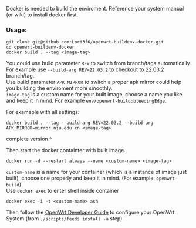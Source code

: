 Docker is needed to build the enviroment.
Reference your system manual (or wiki) to install docker first.

### Usage:
```
git clone git@github.com:Lori3f6/openwrt-buildenv-docker.git
cd openwrt-buildenv-docker
docker build . --tag <image-tag>
```
You could use build parameter `REV` to switch from branch/tags automatically
For example use `--build-arg REV=22.03.2` to checkout to 22.03.2 branch/tag.  
Use build parameter `APK_MIRROR` to switch a proper apk mirror could help you building the enviroment more smoothly.    
`image-tag` is a custom name for your built image, choose a name you like and keep it in mind. For example `env/openwrt-build:bleedingEdge`.  

For examaple with all settings:
```
docker build . --tag --build-arg REV=22.03.2 --build-arg APK_MIRROR=mirror.nju.edu.cn <image-tag>
```
complete version ^

Then start the docker containter with built image.
```
docker run -d --restart always --name <custom-name> <image-tag>
```
`custom-name` is a name for your container (which is a instance of image just built), choose one properly and keep it in mind. (For example: `openwrt-build`)  
Use `docker exec` to enter shell inside container
```
docker exec -i -t <custom-name> ash
```
Then follow the [OpenWrt Developer Guide](https://openwrt.org/docs/guide-developer/toolchain/use-buildsystem) to configure your OpenWrt System (from `./scripts/feeds install -a` step).


